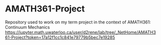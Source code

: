 # AMATH361-Project
Repository used to work on my term project in the context of AMATH361: Continuum Mechanics
https://jupyter.math.uwaterloo.ca/user/d2rene/lab/tree/_NetHome/AMATH361-Project?token=17a12f1cc1c841e79779b5bec7e19285
